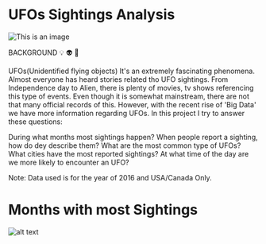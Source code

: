 # UFOs Sightings Analysis
![This is an image](https://c4.wallpaperflare.com/wallpaper/460/519/634/artstation-digital-art-concept-art-artwork-ufo-hd-wallpaper-preview.jpg)

BACKGROUND  :bulb: :alien: :rocket:

UFOs(Unidentified flying objects) It's an extremely fascinating phenomena. Almost everyone has heard stories related tho UFO sightings. From Independence day to Alien, there is plenty of movies, tv shows referencing this  type of events. Even though it is somewhat mainstream,  there are not that many official records of this. However, with the recent rise of 'Big Data' we have more information regarding UFOs.
In this project I try to answer these questions:

During what months most sightings happen?
When people report a sighting, how do dey describe them? What are the most common type of UFOs?
What cities have the most reported sightings?
At what time of the day are we more likely to encounter an UFO?

Note: Data used is for the year of 2016 and USA/Canada Only.

# Months with most Sightings
![alt text](https://github.com/[servando110398-is]/[UFOs]/blob/[Main]/time_series.png?raw=true)
